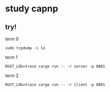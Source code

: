 # study capnp

## try!

term 0

``` shell
sudo tcpdump -i lo
```

term 1

``` shell
RUST_LOG=trace cargo run -- -r server -p 8001
```

term 2

``` shell
RUST_LOG=trace cargo run -- -r client -p 8001
```
